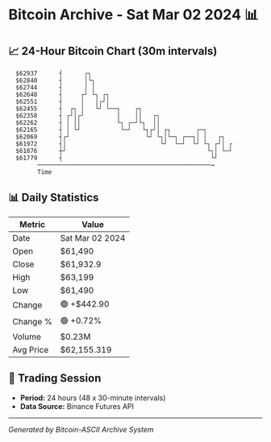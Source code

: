 # Bitcoin Archive - Sat Mar 02 2024 📊

## 📈 24-Hour Bitcoin Chart (30m intervals)

```
  $62937      ┤      ┌┐                                        
  $62840      ┤      │└┐                                       
  $62744      ┤      │ │                                       
  $62648      ┤     ┌┘ └┐ ┌┐                                   
  $62551      ┤     │   │┌┘│                                   
  $62455      ┤  ┌┐ │   └┘ └──┐    ┌┐                          
  $62358      ┤ ┌┘│┌┘         │    ││   ┌┐                     
  $62262      ┤ │ ││          └┐ ┌─┘└┐  ││                     
  $62165      ┤ │ └┘           └─┘   └┐┌┘│ ┌┐       ┌─┐        
  $62069      ┤┌┘                     └┘ └┐│└─┐ ┌──┐│ │   ┌┐   
  $61972      ┤│                          └┘  └─┘  └┘ └┐ ┌┘│ ┌ 
  $61876      ┼┘                                       └┐│ └─┘ 
  $61779      ┤                                         └┘     
        ────────────────────────────────────────────────→
        Time
```

## 📊 Daily Statistics

| Metric | Value |
|--------|-------|
| Date | Sat Mar 02 2024 |
| Open | $61,490 |
| Close | $61,932.9 |
| High | $63,199 |
| Low | $61,490 |
| Change | 🟢 +$442.90 |
| Change % | 🟢 +0.72% |
| Volume | $0.23M |
| Avg Price | $62,155.319 |

## 📅 Trading Session

- **Period:** 24 hours (48 x 30-minute intervals)
- **Data Source:** Binance Futures API

---
*Generated by Bitcoin-ASCII Archive System*
